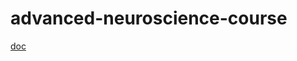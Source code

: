 # advanced-neuroscience-course


[doc](https://mohammadraziei.github.io/advanced-neuroscience-course)
